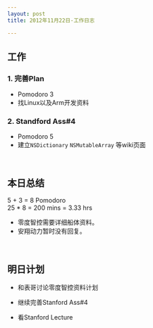 ```yaml
---
layout: post
title: 2012年11月22日-工作日志  

---
```


  
## 工作

### 1. 完善Plan 
-  Pomodoro 3
-  找Linux以及Arm开发资料 

### 2. Standford Ass#4
-  Pomodoro 5
-  建立`NSDictionary` `NSMutableArray` 等wiki页面  
</br>  
  
## 本日总结    

5 + 3 = 8 Pomodoro    
25 * 8 = 200 mins = 3.33 hrs  
  
- 零度智控需要详细船体资料。  
- 安翔动力暂时没有回复。
</br>   
 
## 明日计划    
  
- 和表哥讨论零度智控资料计划  
  
- 继续完善Stanford Ass#4
  
- 看Stanford Lecture







  

    
